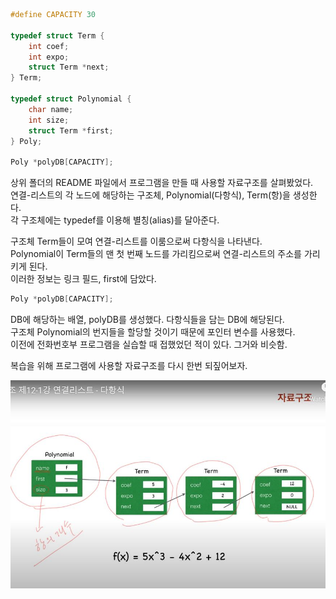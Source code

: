 ```c
#define CAPACITY 30

typedef struct Term {
    int coef;
    int expo;
    struct Term *next;
} Term;

typedef struct Polynomial {
    char name;
    int size;
    struct Term *first;
} Poly;

Poly *polyDB[CAPACITY];
```

<p>
상위 폴더의 README 파일에서 프로그램을 만들 때 사용할 자료구조를 살펴봤었다.<br />
연결-리스트의 각 노드에 해당하는 구조체, Polynomial(다항식), Term(항)을 생성한다.<br />
각 구조체에는 typedef를 이용해 별칭(alias)를 달아준다.
</p>

<p>
구조체 Term들이 모여 연결-리스트를 이룸으로써 다항식을 나타낸다.<br />
Polynomial이 Term들의 맨 첫 번째 노드를 가리킴으로써 연결-리스트의 주소를 가리키게 된다.<br />
이러한 정보는 링크 필드, first에 담았다.
</p>

```c
Poly *polyDB[CAPACITY];
```
<p>
DB에 해당하는 배열, polyDB를 생성했다. 다항식들을 담는 DB에 해당된다.<br />
구조체 Polynomial의 번지들을 할당할 것이기 때문에 포인터 변수를 사용했다.<br />
이전에 전화번호부 프로그램을 실습할 때 접했었던 적이 있다. 그거와 비슷함.
</p>


<p>복습을 위해 프로그램에 사용할 자료구조를 다시 한번 되짚어보자.</p>

<img src="https://github.com/TaekGeunLee/study_CS/blob/master/readmeImg/S1_23-2.JPG" alt="S1_23-2" />